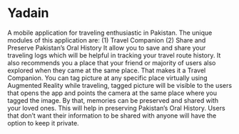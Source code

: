 # Yadain
A mobile application for traveling enthusiastic in Pakistan. The unique modules of this application are:
(1) Travel Companion
(2) Share and Preserve Pakistan’s Oral History
It allow you to save and share your traveling logs which will be helpful in tracking your travel route history. It also recommends you a place that your friend or majority of users also explored when they came at the same place. That makes it a Travel Companion. 
You can tag picture at any specific place virtually using Augmented Reality while traveling, tagged picture will be visible to the users that opens the app and points the camera at the same place where you tagged the image. By that, memories can be preserved and shared with your loved ones. This will help in preserving Pakistan’s Oral History.
Users that don’t want their information to be shared with anyone will have the option to keep it private.
